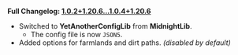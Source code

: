 **Full Changelog: [1.0.2+1.20.6...1.0.4+1.20.6](https://github.com/UltimatChamp/FabricBetterGrass/compare/1.0.2+1.20.6...1.0.4+1.20.6)**

- Switched to **YetAnotherConfigLib** from **MidnightLib**.
  - The config file is now `JSON5`.
- Added options for farmlands and dirt paths. _(disabled by default)_
